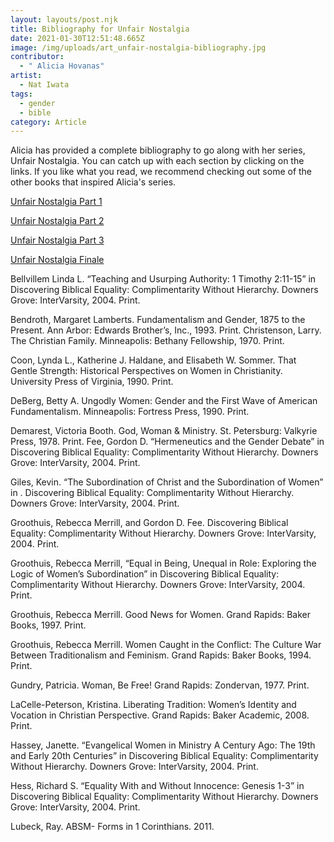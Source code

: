```yaml
---
layout: layouts/post.njk
title: Bibliography for Unfair Nostalgia
date: 2021-01-30T12:51:48.665Z
image: /img/uploads/art_unfair-nostalgia-bibliography.jpg
contributor:
  - " Alicia Hovanas"
artist:
  - Nat Iwata
tags:
  - gender
  - bible
category: Article
---
```

Alicia has provided a complete bibliography to go along with her series, Unfair Nostalgia. You can catch up with each section by clicking on the links. If you like what you read, we recommend checking out some of the other books that inspired Alicia's series.

[Unfair Nostalgia Part 1](https://ourchurchtoo.com/posts/2021-01-08-unfair-nostalgia-part-1/)

[Unfair Nostalgia Part 2](https://ourchurchtoo.com/posts/2021-01-15-unfair-nostalgia-part-2/)

[Unfair Nostalgia Part 3](https://ourchurchtoo.com/posts/2021-01-22-unfair-nostalgia-part-3/)

[Unfair Nostalgia Finale](https://ourchurchtoo.com/posts/2021-01-29-unfair-nostalgia-finale/)

Bellvillem Linda L. “Teaching and Usurping Authority: 1 Timothy 2:11-15” in Discovering Biblical Equality: Complimentarity Without Hierarchy. Downers Grove: InterVarsity, 2004. Print.

Bendroth, Margaret Lamberts.  Fundamentalism and Gender, 1875 to the Present. Ann Arbor: Edwards Brother’s, Inc., 1993. Print. 
Christenson, Larry. The Christian Family. Minneapolis: Bethany Fellowship, 1970. Print.

Coon, Lynda L., Katherine J. Haldane, and Elisabeth W. Sommer. That Gentle Strength: Historical Perspectives on Women in Christianity. University Press of Virginia, 1990. Print. 

DeBerg, Betty A. Ungodly Women: Gender and the First Wave of American Fundamentalism. Minneapolis: Fortress Press, 1990. Print.

Demarest, Victoria Booth. God, Woman & Ministry. St. Petersburg: Valkyrie Press, 1978. Print. 
Fee, Gordon D. “Hermeneutics and the Gender Debate” in Discovering Biblical Equality: Complimentarity Without Hierarchy. Downers Grove: InterVarsity, 2004. Print.

Giles, Kevin. “The Subordination of Christ and the Subordination of Women” in . Discovering Biblical Equality: Complimentarity Without Hierarchy. Downers Grove: InterVarsity, 2004. Print.

Groothuis, Rebecca Merrill, and Gordon D. Fee. Discovering Biblical Equality: Complimentarity Without Hierarchy. Downers Grove: InterVarsity, 2004. Print.

Groothuis, Rebecca Merrill, “Equal in Being, Unequal in Role: Exploring the Logic of Women’s Subordination” in Discovering Biblical Equality: Complimentarity Without Hierarchy. Downers Grove: InterVarsity, 2004. Print.

Groothuis, Rebecca Merrill. Good News for Women. Grand Rapids: Baker Books, 1997. Print.

Groothuis, Rebecca Merrill. Women Caught in the Conflict: The Culture War Between Traditionalism and Feminism. Grand Rapids: Baker Books, 1994. Print.

Gundry, Patricia. Woman, Be Free! Grand Rapids: Zondervan, 1977. Print.

LaCelle-Peterson, Kristina. Liberating Tradition: Women’s Identity and Vocation in Christian Perspective. Grand Rapids: Baker Academic, 2008. Print.

Hassey, Janette. “Evangelical Women in Ministry A Century Ago: The 19th and Early 20th Centuries” in Discovering Biblical Equality: Complimentarity Without Hierarchy. Downers Grove: InterVarsity, 2004. Print.

Hess, Richard S. “Equality With and Without Innocence: Genesis 1-3” in Discovering Biblical Equality: Complimentarity Without Hierarchy. Downers Grove: InterVarsity, 2004. Print.

Lubeck, Ray. ABSM- Forms in 1 Corinthians. 2011.
